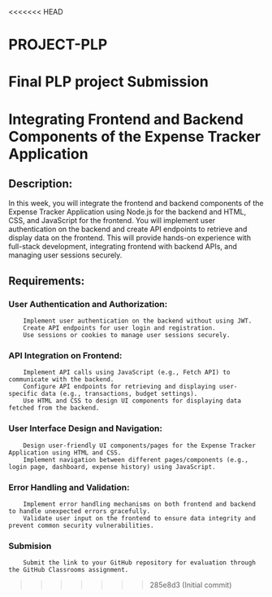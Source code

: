 <<<<<<< HEAD
# PROJECT-PLP
Final PLP project Submission
=======
# Integrating Frontend and Backend Components of the Expense Tracker Application

## Description:
In this week, you will integrate the frontend and backend components of the Expense Tracker Application using Node.js for the backend and HTML, CSS, and JavaScript for the frontend. You will implement user authentication on the backend and create API endpoints to retrieve and display data on the frontend. This will provide hands-on experience with full-stack development, integrating frontend with backend APIs, and managing user sessions securely.

## Requirements:

### User Authentication and Authorization:
        Implement user authentication on the backend without using JWT.
        Create API endpoints for user login and registration.
        Use sessions or cookies to manage user sessions securely.

### API Integration on Frontend:
        Implement API calls using JavaScript (e.g., Fetch API) to communicate with the backend.
        Configure API endpoints for retrieving and displaying user-specific data (e.g., transactions, budget settings).
        Use HTML and CSS to design UI components for displaying data fetched from the backend.

### User Interface Design and Navigation:
        Design user-friendly UI components/pages for the Expense Tracker Application using HTML and CSS.
        Implement navigation between different pages/components (e.g., login page, dashboard, expense history) using JavaScript.

### Error Handling and Validation:
        Implement error handling mechanisms on both frontend and backend to handle unexpected errors gracefully.
        Validate user input on the frontend to ensure data integrity and prevent common security vulnerabilities.
        
### Submision
        Submit the link to your GitHub repository for evaluation through the GitHub Classrooms assignment.
>>>>>>> 285e8d3 (Initial commit)
